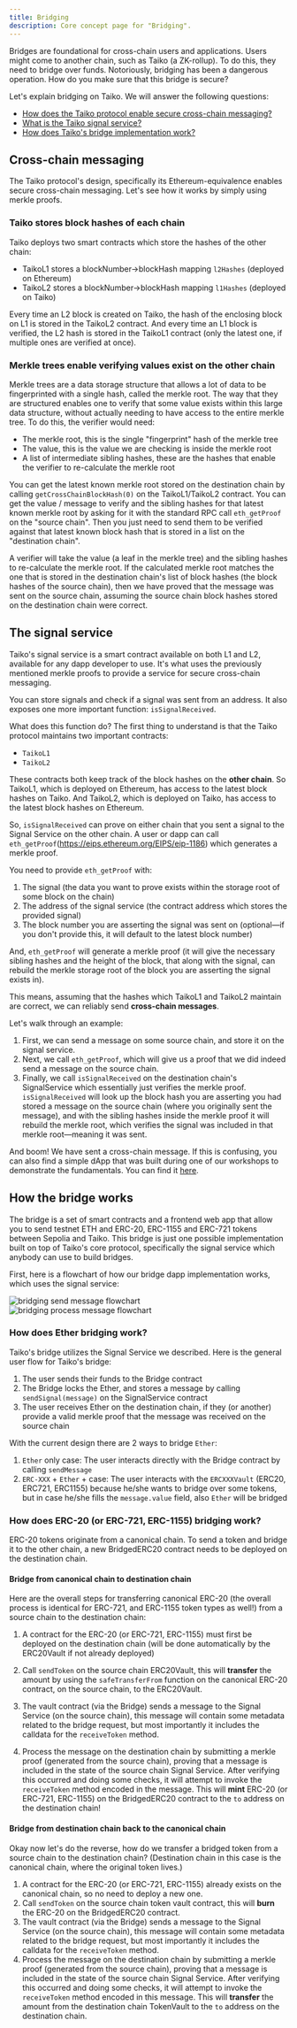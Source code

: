 ```yaml
---
title: Bridging
description: Core concept page for "Bridging".
---
```


Bridges are foundational for cross-chain users and applications. Users might come to another chain, such as Taiko (a ZK-rollup). To do this, they need to bridge over funds. Notoriously, bridging has been a dangerous operation. How do you make sure that this bridge is secure?

Let's explain bridging on Taiko. We will answer the following questions:

- [How does the Taiko protocol enable secure cross-chain messaging?](#cross-chain-messaging)
- [What is the Taiko signal service?](#the-signal-service)
- [How does Taiko's bridge implementation work?](#how-the-bridge-works)

## Cross-chain messaging

The Taiko protocol's design, specifically its Ethereum-equivalence enables secure cross-chain messaging. Let's see how it works by simply using merkle proofs.

### Taiko stores block hashes of each chain

Taiko deploys two smart contracts which store the hashes of the other chain:

- TaikoL1 stores a blockNumber->blockHash mapping `l2Hashes` (deployed on Ethereum)
- TaikoL2 stores a blockNumber->blockHash mapping `l1Hashes` (deployed on Taiko)

Every time an L2 block is created on Taiko, the hash of the enclosing block on L1 is stored in the TaikoL2 contract. And every time an L1 block is verified, the L2 hash is stored in the TaikoL1 contract (only the latest one, if multiple ones are verified at once).

### Merkle trees enable verifying values exist on the other chain

Merkle trees are a data storage structure that allows a lot of data to be fingerprinted with a single hash, called the merkle root. The way that they are structured enables one to verify that some value exists within this large data structure, without actually needing to have access to the entire merkle tree. To do this, the verifier would need:

- The merkle root, this is the single "fingerprint" hash of the merkle tree
- The value, this is the value we are checking is inside the merkle root
- A list of intermediate sibling hashes, these are the hashes that enable the verifier to re-calculate the merkle root

You can get the latest known merkle root stored on the destination chain by calling `getCrossChainBlockHash(0)` on the TaikoL1/TaikoL2 contract. You can get the value / message to verify and the sibling hashes for that latest known merkle root by asking for it with the standard RPC call `eth_getProof` on the "source chain". Then you just need to send them to be verified against that latest known block hash that is stored in a list on the "destination chain".

A verifier will take the value (a leaf in the merkle tree) and the sibling hashes to re-calculate the merkle root. If the calculated merkle root matches the one that is stored in the destination chain's list of block hashes (the block hashes of the source chain), then we have proved that the message was sent on the source chain, assuming the source chain block hashes stored on the destination chain were correct.

## The signal service

Taiko's signal service is a smart contract available on both L1 and L2, available for any dapp developer to use. It's what uses the previously mentioned merkle proofs to provide a service for secure cross-chain messaging.

You can store signals and check if a signal was sent from an address. It also exposes one more important function: `isSignalReceived`.

What does this function do? The first thing to understand is that the Taiko protocol maintains two important contracts:

- `TaikoL1`
- `TaikoL2`

These contracts both keep track of the block hashes on the **other chain**. So TaikoL1, which is deployed on Ethereum, has access to the latest block hashes on Taiko. And TaikoL2, which is deployed on Taiko, has access to the latest block hashes on Ethereum.

So, `isSignalReceived` can prove on either chain that you sent a signal to the Signal Service on the other chain. A user or dapp can call `eth_getProof`(https://eips.ethereum.org/EIPS/eip-1186) which generates a merkle proof.

You need to provide `eth_getProof` with:

1. The signal (the data you want to prove exists within the storage root of some block on the chain)
2. The address of the signal service (the contract address which stores the provided signal)
3. The block number you are asserting the signal was sent on (optional—if you don't provide this, it will default to the latest block number)

And, `eth_getProof` will generate a merkle proof (it will give the necessary sibling hashes and the height of the block, that along with the signal, can rebuild the merkle storage root of the block you are asserting the signal exists in).

This means, assuming that the hashes which TaikoL1 and TaikoL2 maintain are correct, we can reliably send **cross-chain messages**.

Let's walk through an example:

1. First, we can send a message on some source chain, and store it on the signal service.
2. Next, we call `eth_getProof`, which will give us a proof that we did indeed send a message on the source chain.
3. Finally, we call `isSignalReceived` on the destination chain's SignalService which essentially just verifies the merkle proof. `isSignalReceived` will look up the block hash you are asserting you had stored a message on the source chain (where you originally sent the message), and with the sibling hashes inside the merkle proof it will rebuild the merkle root, which verifies the signal was included in that merkle root—meaning it was sent.

And boom! We have sent a cross-chain message. If this is confusing, you can also find a simple dApp that was built during one of our workshops to demonstrate the fundamentals. You can find it [here](https://github.com/taikoxyz/MessageServiceShowCaseApp).

## How the bridge works

The bridge is a set of smart contracts and a frontend web app that allow you to send testnet ETH and ERC-20, ERC-1155 and ERC-721 tokens between Sepolia and Taiko. This bridge is just one possible implementation built on top of Taiko's core protocol, specifically the signal service which anybody can use to build bridges.

First, here is a flowchart of how our bridge dapp implementation works, which uses the signal service:

![bridging send message flowchart](../../../assets/content/docs/core-concepts/bridging-send-message.excalidraw.png) \
![bridging process message flowchart](../../../assets/content/docs/core-concepts/bridging-process-message.excalidraw.png)

### How does Ether bridging work?

Taiko's bridge utilizes the Signal Service we described. Here is the general user flow for Taiko's bridge:

1. The user sends their funds to the Bridge contract
2. The Bridge locks the Ether, and stores a message by calling `sendSignal(message)` on the SignalService contract
3. The user receives Ether on the destination chain, if they (or another) provide a valid merkle proof that the message was received on the source chain

With the current design there are 2 ways to bridge `Ether`:

1. `Ether` only case: The user interacts directly with the Bridge contract by calling `sendMessage`
2. `ERC-XXX` + `Ether` + case: The user interacts with the `ERCXXXVault` (ERC20, ERC721, ERC1155) because he/she wants to bridge over some tokens, but in case he/she fills the `message.value` field, also `Ether` will be bridged

### How does ERC-20 (or ERC-721, ERC-1155) bridging work?

ERC-20 tokens originate from a canonical chain. To send a token and bridge it to the other chain, a new BridgedERC20 contract needs to be deployed on the destination chain.

#### Bridge from canonical chain to destination chain

Here are the overall steps for transferring canonical ERC-20 (the overall process is identical for ERC-721, and ERC-1155 token types as well!) from a source chain to the destination chain:

1. A contract for the ERC-20 (or ERC-721, ERC-1155) must first be deployed on the destination chain (will be done automatically by the ERC20Vault if not already deployed)

2. Call `sendToken` on the source chain ERC20Vault, this will **transfer** the amount by using the `safeTransferFrom` function on the canonical ERC-20 contract, on the source chain, to the ERC20Vault.

3. The vault contract (via the Bridge) sends a message to the Signal Service (on the source chain), this message will contain some metadata related to the bridge request, but most importantly it includes the calldata for the `receiveToken` method.

4. Process the message on the destination chain by submitting a merkle proof (generated from the source chain), proving that a message is included in the state of the source chain Signal Service. After verifying this occurred and doing some checks, it will attempt to invoke the `receiveToken` method encoded in the message. This will **mint** ERC-20 (or ERC-721, ERC-1155) on the BridgedERC20 contract to the `to` address on the destination chain!

#### Bridge from destination chain back to the canonical chain

Okay now let's do the reverse, how do we transfer a bridged token from a source chain to the destination chain? (Destination chain in this case is the canonical chain, where the original token lives.)

1. A contract for the ERC-20 (or ERC-721, ERC-1155) already exists on the canonical chain, so no need to deploy a new one.
2. Call `sendToken` on the source chain token vault contract, this will **burn** the ERC-20 on the BridgedERC20 contract.
3. The vault contract (via the Bridge) sends a message to the Signal Service (on the source chain), this message will contain some metadata related to the bridge request, but most importantly it includes the calldata for the `receiveToken` method.
4. Process the message on the destination chain by submitting a merkle proof (generated from the source chain), proving that a message is included in the state of the source chain Signal Service. After verifying this occurred and doing some checks, it will attempt to invoke the `receiveToken` method encoded in this message. This will **transfer** the amount from the destination chain TokenVault to the `to` address on the destination chain.
